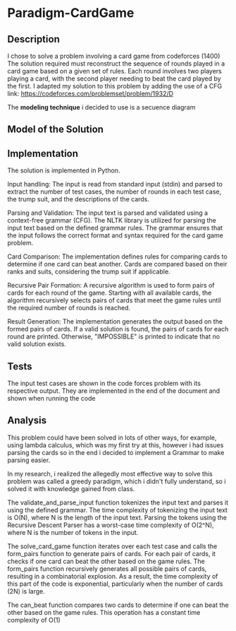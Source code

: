 # Paradigm-CardGame

## Description
I chose to solve a problem involving a card game from codeforces (1400) 
The solution required must  reconstruct the sequence of rounds played in a card game based on a given set of rules. Each round involves two players playing a card, with the second player needing to beat the card played by the first.
I adapted my solution to this problem by adding the use of a CFG 
link: https://codeforces.com/problemset/problem/1932/D

The **modeling technique** i decided to use is a secuence diagram

## Model of the Solution

## Implementation
The solution is implemented in Python.

Input handling: The input is read from standard input (stdin) and parsed to extract the number of test cases, the number of rounds in each test case, the trump suit, and the descriptions of the cards.

Parsing and Validation: The input text is parsed and validated using a context-free grammar (CFG). The NLTK library is utilized for parsing the input text based on the defined grammar rules. The grammar ensures that the input follows the correct format and syntax required for the card game problem.

Card Comparison: The implementation defines rules for comparing cards to determine if one card can beat another. Cards are compared based on their ranks and suits, considering the trump suit if applicable.

Recursive Pair Formation: A recursive algorithm is used to form pairs of cards for each round of the game. Starting with all available cards, the algorithm recursively selects pairs of cards that meet the game rules until the required number of rounds is reached.

Result Generation: The implementation generates the output based on the formed pairs of cards. If a valid solution is found, the pairs of cards for each round are printed. Otherwise, "IMPOSSIBLE" is printed to indicate that no valid solution exists.


## Tests
The input test cases are shown in the code forces problem with its respective output. They are implemented in the end of the document and shown when running the code

## Analysis

This problem could have been solved in lots of other ways, for example, using lambda calculus, which was my first try at this, however i had issues parsing the cards so in the end i decided to implement a Grammar to make parsing easier. 

In my research, i realized the allegedly most effective way to solve this problem was called a greedy paradigm, which i didn't fully understand, so i solved it with knowledge  gained from class.

The validate_and_parse_input function tokenizes the input text and parses it using the defined grammar. The time complexity of tokenizing the input text is O(N), where N is the length of the input text. Parsing the tokens using the Recursive Descent Parser has a worst-case time complexity of O(2^N), where N is the number of tokens in the input. 

The solve_card_game function iterates over each test case and calls the form_pairs function to generate pairs of cards. For each pair of cards, it checks if one card can beat the other based on the game rules. The form_pairs function recursively generates all possible pairs of cards, resulting in a combinatorial explosion. As a result, the time complexity of this part of the code is exponential, particularly when the number of cards (2N) is large.

The can_beat function compares two cards to determine if one can beat the other based on the game rules. This operation has a constant time complexity of O(1)
